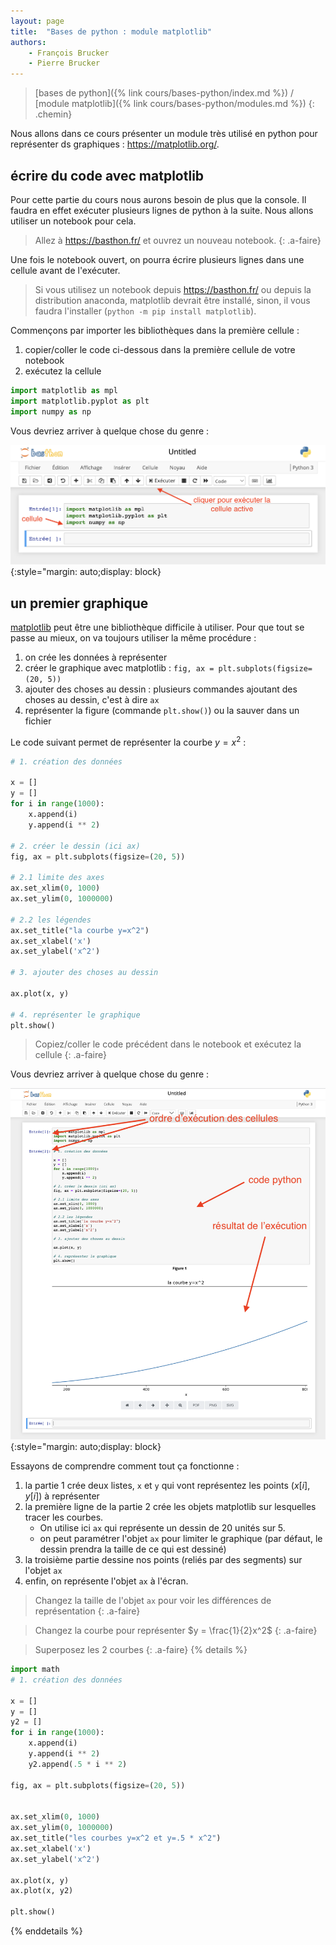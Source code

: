 ```yaml
---
layout: page
title:  "Bases de python : module matplotlib"
authors: 
    - François Brucker
    - Pierre Brucker
---
```


> [bases de python]({% link cours/bases-python/index.md %}) / [module matplotlib]({% link cours/bases-python/modules.md %})
{: .chemin}

Nous allons dans ce cours présenter un module très utilisé en python pour représenter ds graphiques : <https://matplotlib.org/>.


## écrire du code avec matplotlib

Pour cette partie du cours nous aurons besoin de plus que la console. Il faudra en effet exécuter plusieurs lignes de python à la suite. Nous allons utiliser un notebook pour cela.

> Allez à <https://basthon.fr/> et ouvrez un nouveau notebook.
{: .a-faire}

Une fois le notebook ouvert, on pourra écrire plusieurs lignes dans une cellule avant de l'exécuter.

> Si vous utilisez un notebook depuis <https://basthon.fr/> ou depuis la distribution anaconda, matplotlib devrait être installé, sinon, il vous faudra l'installer (`python -m pip install matplotlib`).

Commençons par importer les bibliothèques dans la première cellule :

1. copier/coller le code ci-dessous dans la première cellule de votre notebook
2. exécutez la cellule 

```python
import matplotlib as mpl
import matplotlib.pyplot as plt
import numpy as np
```

Vous devriez arriver à quelque chose du genre :

![matplotlib import](./assets/notebook-matplotlib-1.png){:style="margin: auto;display: block}

## un premier graphique

[matplotlib](https://matplotlib.org/) peut être une bibliothèque difficile à utiliser. Pour que tout se passe au mieux, on va toujours utiliser la même procédure :

1. on crée les données à représenter
2. créer le graphique avec matplotlib : `fig, ax = plt.subplots(figsize=(20, 5))`
3. ajouter des choses au dessin : plusieurs commandes ajoutant des choses au dessin, c'est à dire `ax`
4. représenter la figure (commande `plt.show()`) ou la sauver dans un fichier

Le code suivant permet de représenter la courbe $y=x^2$ :

```python
# 1. création des données

x = []
y = []
for i in range(1000):
    x.append(i)
    y.append(i ** 2)

# 2. créer le dessin (ici ax)
fig, ax = plt.subplots(figsize=(20, 5))

# 2.1 limite des axes
ax.set_xlim(0, 1000)
ax.set_ylim(0, 1000000)

# 2.2 les légendes
ax.set_title("la courbe y=x^2")
ax.set_xlabel('x')
ax.set_ylabel('x^2')

# 3. ajouter des choses au dessin

ax.plot(x, y)

# 4. représenter le graphique
plt.show()

```

> Copiez/coller le code précédent dans le notebook et exécutez la cellule
{: .a-faire}

Vous devriez arriver à quelque chose du genre :

![matplotlib import](./assets/notebook-matplotlib-2.png){:style="margin: auto;display: block}

Essayons de comprendre comment tout ça fonctionne :

1. la partie 1 crée deux listes, `x` et `y` qui vont représentez les points $(x[i], y[i])$  à représenter
2. la première ligne de la partie 2 crée les objets matplotlib sur lesquelles tracer les courbes. 
    * On utilise ici `ax` qui représente un dessin de 20 unités sur 5.
    * on peut paramétrer l'objet `ax` pour limiter le graphique (par défaut, le dessin prendra la taille de ce qui est dessiné)
3. la troisième partie dessine nos points (reliés par des segments) sur l'objet `ax`
4. enfin, on représente l'objet `ax` à l'écran.

> Changez la taille de l'objet `ax` pour voir les différences de représentation
{: .a-faire}

> Changez la courbe pour représenter $y = \frac{1}{2}x^2$
{: .a-faire}

> Superposez les 2 courbes
{: .a-faire}
{% details %}

```python
import math
# 1. création des données

x = []
y = []
y2 = []
for i in range(1000):
    x.append(i)
    y.append(i ** 2)
    y2.append(.5 * i ** 2)

fig, ax = plt.subplots(figsize=(20, 5))


ax.set_xlim(0, 1000)
ax.set_ylim(0, 1000000)
ax.set_title("les courbes y=x^2 et y=.5 * x^2")
ax.set_xlabel('x')
ax.set_ylabel('x^2')

ax.plot(x, y)
ax.plot(x, y2)

plt.show()
```

{% enddetails %}
